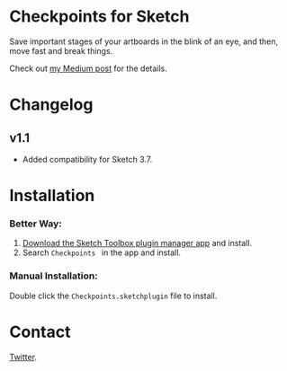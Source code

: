# Checkpoints for Sketch
Save important stages of your artboards in the blink of an eye, and then, move fast and break things.

Check out [my Medium post](https://medium.com/@einancunlu/checkpoints-plugin-for-sketch-482c135f0186#.i2lawplk5) for the details.

# Changelog

## v1.1
- Added compatibility for Sketch 3.7.

# Installation

### Better Way:
1. [Download the Sketch Toolbox plugin manager app](http://sketchtoolbox.com) and install.
2. Search `Checkpoints ` in the app and install.

### Manual Installation:
Double click the `Checkpoints.sketchplugin` file to install.

# Contact

[Twitter](https://twitter.com/einancunlu).
